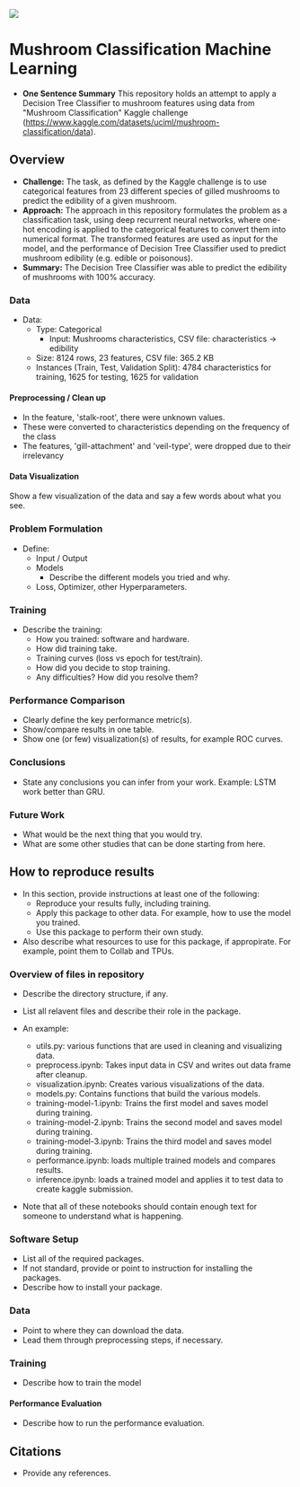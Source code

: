 ![](UTA-DataScience-Logo.png)

# Mushroom Classification Machine Learning

* **One Sentence Summary** This repository holds an attempt to apply a Decision Tree Classifier to mushroom features using data from
"Mushroom Classification" Kaggle challenge (https://www.kaggle.com/datasets/uciml/mushroom-classification/data). 

## Overview

  * **Challenge:** The task, as defined by the Kaggle challenge is to use categorical features from 23 different species of gilled mushrooms to predict the edibility of a given mushroom.
  * **Approach:** The approach in this repository formulates the problem as a classification task, using deep recurrent neural networks, where one-hot encoding is applied to the categorical features to convert them into numerical format. The transformed features are used as input for the model, and the performance of Decision Tree Classifier used to predict mushroom edibility (e.g. edible or poisonous).
  * **Summary:** The Decision Tree Classifier was able to predict the edibility of mushrooms with 100% accuracy.

### Data

* Data:
  * Type: Categorical
    * Input: Mushrooms characteristics, CSV file: characteristics -> edibility
  * Size: 8124 rows, 23 features, CSV file: 365.2 KB
  * Instances (Train, Test, Validation Split): 4784 characteristics for training, 1625 for testing, 1625 for validation

#### Preprocessing / Clean up

* In the feature, 'stalk-root', there were unknown values.
 * These were converted to characteristics depending on the frequency of the class
* The features, 'gill-attachment' and 'veil-type', were dropped due to their irrelevancy

#### Data Visualization

Show a few visualization of the data and say a few words about what you see.

### Problem Formulation

* Define:
  * Input / Output
  * Models
    * Describe the different models you tried and why.
  * Loss, Optimizer, other Hyperparameters.

### Training

* Describe the training:
  * How you trained: software and hardware.
  * How did training take.
  * Training curves (loss vs epoch for test/train).
  * How did you decide to stop training.
  * Any difficulties? How did you resolve them?

### Performance Comparison

* Clearly define the key performance metric(s).
* Show/compare results in one table.
* Show one (or few) visualization(s) of results, for example ROC curves.

### Conclusions

* State any conclusions you can infer from your work. Example: LSTM work better than GRU.

### Future Work

* What would be the next thing that you would try.
* What are some other studies that can be done starting from here.

## How to reproduce results

* In this section, provide instructions at least one of the following:
   * Reproduce your results fully, including training.
   * Apply this package to other data. For example, how to use the model you trained.
   * Use this package to perform their own study.
* Also describe what resources to use for this package, if appropirate. For example, point them to Collab and TPUs.

### Overview of files in repository

* Describe the directory structure, if any.
* List all relavent files and describe their role in the package.
* An example:
  * utils.py: various functions that are used in cleaning and visualizing data.
  * preprocess.ipynb: Takes input data in CSV and writes out data frame after cleanup.
  * visualization.ipynb: Creates various visualizations of the data.
  * models.py: Contains functions that build the various models.
  * training-model-1.ipynb: Trains the first model and saves model during training.
  * training-model-2.ipynb: Trains the second model and saves model during training.
  * training-model-3.ipynb: Trains the third model and saves model during training.
  * performance.ipynb: loads multiple trained models and compares results.
  * inference.ipynb: loads a trained model and applies it to test data to create kaggle submission.

* Note that all of these notebooks should contain enough text for someone to understand what is happening.

### Software Setup
* List all of the required packages.
* If not standard, provide or point to instruction for installing the packages.
* Describe how to install your package.

### Data

* Point to where they can download the data.
* Lead them through preprocessing steps, if necessary.

### Training

* Describe how to train the model

#### Performance Evaluation

* Describe how to run the performance evaluation.


## Citations

* Provide any references.








